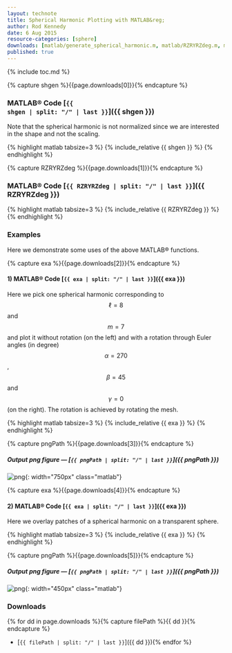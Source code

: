 ```yaml
---
layout: technote
title: Spherical Harmonic Plotting with MATLAB&reg;
author: Rod Kennedy
date: 6 Aug 2015
resource-categories: [sphere]
downloads: [matlab/generate_spherical_harmonic.m, matlab/RZRYRZdeg.m, matlab/shex_01.m, matlab/figures/shex_01.png, matlab/shex_02.m, matlab/figures/shex_02.png]
published: true
---
```


{% include toc.md %}

{% capture shgen %}{{page.downloads[0]}}{% endcapture %}

### MATLAB&reg; Code [<code>{{ shgen | split: "/" | last }}</code>]({{ shgen }})

Note that the spherical harmonic is not normalized since we are interested in the shape and not the scaling.

{% highlight matlab tabsize=3 %}
{% include_relative {{ shgen }} %}
{% endhighlight %}

{% capture RZRYRZdeg %}{{page.downloads[1]}}{% endcapture %}

### MATLAB&reg; Code [<code>{{ RZRYRZdeg | split: "/" | last }}</code>]({{ RZRYRZdeg }})

{% highlight matlab tabsize=3 %}
{% include_relative {{ RZRYRZdeg }} %}
{% endhighlight %}

### Examples

Here we demonstrate some uses of the above MATLAB&reg; functions.

{% capture exa %}{{page.downloads[2]}}{% endcapture %}

#### 1) MATLAB&reg; Code [<code>{{ exa | split: "/" | last }}</code>]({{ exa }})

Here we pick one spherical harmonic corresponding to $$\ell=8$$ and $$m=7$$ and plot it without rotation (on the left) and with a rotation through Euler angles (in degree) $$\alpha=270$$, $$\beta=45$$ and $$\gamma=0$$ (on the right).  The rotation is achieved by rotating the mesh.

{% highlight matlab tabsize=3 %}
{% include_relative {{ exa }} %}
{% endhighlight %}

{% capture pngPath %}{{page.downloads[3]}}{% endcapture %}

##### Output png figure &mdash; [<code>{{ pngPath | split: "/" | last }}</code>]({{ pngPath }})

![png]({{pngPath}}){: width="750px" class="matlab"}


{% capture exa %}{{page.downloads[4]}}{% endcapture %}

#### 2) MATLAB&reg; Code [<code>{{ exa | split: "/" | last }}</code>]({{ exa }})

Here we overlay patches of a spherical harmonic on a transparent sphere.

{% highlight matlab tabsize=3 %}
{% include_relative {{ exa }} %}
{% endhighlight %}

{% capture pngPath %}{{page.downloads[5]}}{% endcapture %}

##### Output png figure &mdash; [<code>{{ pngPath | split: "/" | last }}</code>]({{ pngPath }})

![png]({{pngPath}}){: width="450px" class="matlab"}


### Downloads

{% for dd in page.downloads %}{% capture filePath %}{{ dd }}{% endcapture %}
- [<code>{{ filePath | split: "/" | last }}</code>]({{ dd }}){% endfor %}
